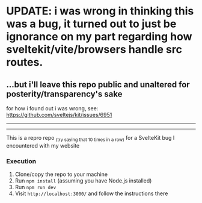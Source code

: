 # UPDATE: i was wrong in thinking this was a bug, it turned out to just be ignorance on my part regarding how sveltekit/vite/browsers handle src routes.
## ...but i'll leave this repo public and unaltered for posterity/transparency's sake
for how i found out i was wrong, see: https://github.com/sveltejs/kit/issues/6951

<hr/>
<hr/>

This is a repro repo <sub>(try saying that 10 times in a row)</sub> for a SvelteKit bug I encountered with my website

### Execution
1. Clone/copy the repo to your machine
2. Run ```npm install``` (assuming you have Node.js installed)
3. Run ```npm run dev```
4. Visit ```http://localhost:3000/``` and follow the instructions there
